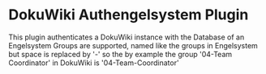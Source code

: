 # DokuWiki Authengelsystem Plugin

This plugin authenticates a DokuWiki instance with the Database of an Engelsystem
Groups are supported, named like the groups in Engelsystem but space is replaced by '-' so the by example the group '04-Team Coordinator' in DokuWiki is '04-Team-Coordinator'